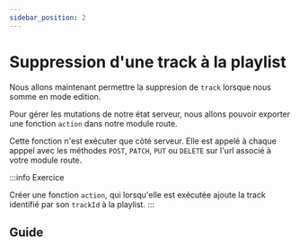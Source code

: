 ```yaml
---
sidebar_position: 2
---
```


# Suppression d'une track à la playlist

Nous allons maintenant permettre la suppresion de `track` lorsque nous somme en mode edition.

Pour gérer les mutations de notre état serveur, nous allons pouvoir exporter une fonction `action` dans notre module route.

Cette fonction n'est exécuter que côté serveur. Elle est appelé à chaque apppel avec les méthodes `POST`, `PATCH`, `PUT` ou `DELETE` sur l'url associé à votre module route.

:::info Exercice

Créer une fonction `action`, qui lorsqu'elle est exécutée ajoute la track identifié par son `trackId` à la playlist.
:::

## Guide
